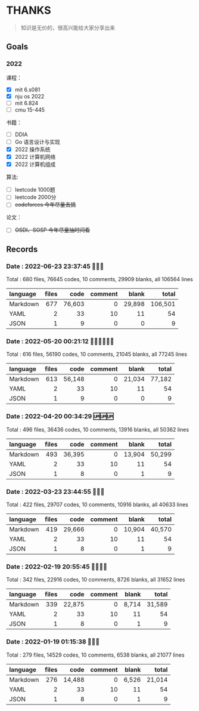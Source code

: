 # THANKS

> 知识是无价的，很高兴能给大家分享出来
> 

## Goals

### 2022

课程：

- [x] mit 6.s081
- [x] nju os 2022
- [ ] mit 6.824
- [ ] cmu 15-445

书籍：

- [ ] DDIA
- [ ] Go 语言设计与实现
- [x] 2022 操作系统
- [x] 2022 计算机网络
- [x] 2022 计算机组成

算法:

- [ ] leetcode 1000题
- [ ] leetcode 2000分
- [ ] ~~codeforces 今年尽量去搞~~

论文：

- [ ] ~~OSDI、SOSP 今年尽量抽时间看~~

## Records

### Date : 2022-06-23 23:37:45 🙈🙈🙈

Total : 680 files,  76645 codes, 10 comments, 29909 blanks, all 106564 lines

| language | files | code | comment | blank | total |
| :--- | ---: | ---: | ---: | ---: | ---: |
| Markdown | 677 | 76,603 | 0 | 29,898 | 106,501 |
| YAML | 2 | 33 | 10 | 11 | 54 |
| JSON | 1 | 9 | 0 | 0 | 9 |

### Date : 2022-05-20 00:21:12 😵‍💫😵‍💫😵‍💫

Total : 616 files, 56190 codes, 10 comments, 21045 blanks, all 77245 lines

| language | files |   code | comment |  blank |  total |
| :------- | ----: | -----: | ------: | -----: | -----: |
| Markdown |   613 | 56,148 |       0 | 21,034 | 77,182 |
| YAML     |     2 |     33 |      10 |     11 |     54 |
| JSON     |     1 |      9 |       0 |      0 |      9 |

### Date : 2022-04-20 00:34:29 🆙🆙🆙

Total : 496 files,  36436 codes, 10 comments, 13916 blanks, all 50362 lines

| language | files |   code | comment |  blank |  total |
| :------- | ----: | -----: | ------: | -----: | -----: |
| Markdown |   493 | 36,395 |       0 | 13,904 | 50,299 |
| YAML     |     2 |     33 |      10 |     11 |     54 |
| JSON     |     1 |      8 |       0 |      1 |      9 |

### Date : 2022-03-23 23:44:55 👊👊👊

Total : 422 files, 29707 codes, 10 comments, 10916 blanks, all 40633 lines

| language | files |   code | comment |  blank |  total |
| :------- | ----: | -----: | ------: | -----: | -----: |
| Markdown |   419 | 29,666 |       0 | 10,904 | 40,570 |
| YAML     |     2 |     33 |      10 |     11 |     54 |
| JSON     |     1 |      8 |       0 |      1 |      9 |

### Date : 2022-02-19 20:55:45 🤯😮‍💨👿

Total : 342 files,  22916 codes, 10 comments, 8726 blanks, all 31652 lines

| language | files |   code | comment | blank |  total |
| :------- | ----: | -----: | ------: | ----: | -----: |
| Markdown |   339 | 22,875 |       0 | 8,714 | 31,589 |
| YAML     |     2 |     33 |      10 |    11 |     54 |
| JSON     |     1 |      8 |       0 |     1 |      9 |

### Date : 2022-01-19 01:15:38 🎉🎉🎉

Total : 279 files,  14529 codes, 10 comments, 6538 blanks, all 21077 lines

| language | files | code | comment | blank | total |
| :--- | ---: | ---: | ---: | ---: | ---: |
| Markdown | 276 | 14,488 | 0 | 6,526 | 21,014 |
| YAML | 2 | 33 | 10 | 11 | 54 |
| JSON | 1 | 8 | 0 | 1 | 9 |

